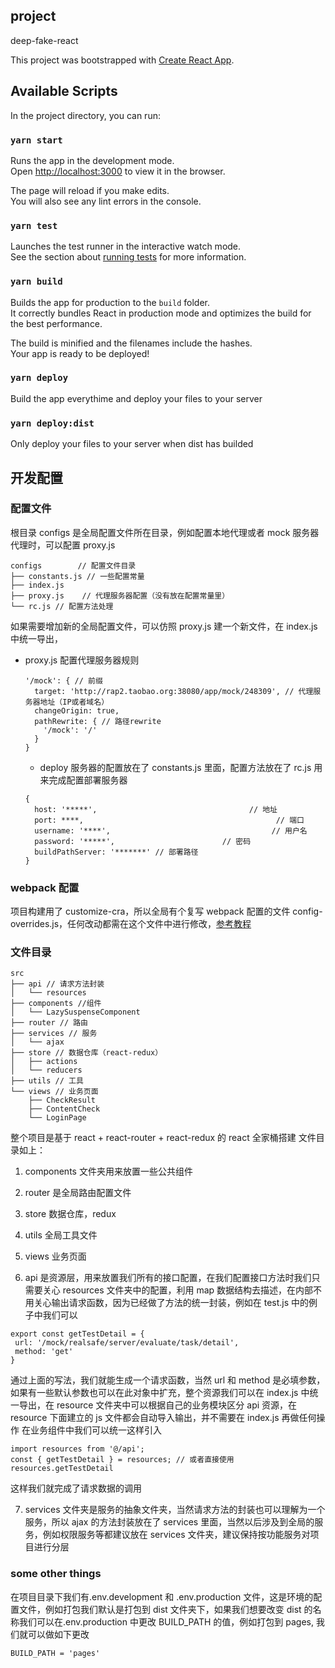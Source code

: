 ## project

deep-fake-react

This project was bootstrapped with [Create React App](https://github.com/facebook/create-react-app).

## Available Scripts

In the project directory, you can run:

### `yarn start`

Runs the app in the development mode.<br />
Open [http://localhost:3000](http://localhost:3000) to view it in the browser.

The page will reload if you make edits.<br />
You will also see any lint errors in the console.

### `yarn test`

Launches the test runner in the interactive watch mode.<br />
See the section about [running tests](https://facebook.github.io/create-react-app/docs/running-tests) for more information.

### `yarn build`

Builds the app for production to the `build` folder.<br />
It correctly bundles React in production mode and optimizes the build for the best performance.

The build is minified and the filenames include the hashes.<br />
Your app is ready to be deployed!

### `yarn deploy`

Build the app everythime and deploy your files to your server

### `yarn deploy:dist`

Only deploy your files to your server when dist has builded

## 开发配置

### 配置文件

根目录 configs 是全局配置文件所在目录，例如配置本地代理或者 mock 服务器代理时，可以配置 proxy.js

```
configs        // 配置文件目录
├── constants.js // 一些配置常量
├── index.js
├── proxy.js    // 代理服务器配置（没有放在配置常量里）
└── rc.js // 配置方法处理

```

如果需要增加新的全局配置文件，可以仿照 proxy.js 建一个新文件，在 index.js 中统一导出，

- proxy.js 配置代理服务器规则
  ```
  '/mock': { // 前缀
    target: 'http://rap2.taobao.org:38080/app/mock/248309', // 代理服务器地址（IP或者域名）
    changeOrigin: true,
    pathRewrite: { // 路径rewrite
      '/mock': '/'
    }
  }
  ```
  - deploy 服务器的配置放在了 constants.js 里面，配置方法放在了 rc.js 用来完成配置部署服务器
  ```
  {
    host: '*****',                                  // 地址
    port: ****,                                           // 端口
    username: '****',                                    // 用户名
    password: '*****',                        // 密码
    buildPathServer: '*******' // 部署路径
  }
  ```

### webpack 配置

项目构建用了 customize-cra，所以全局有个复写 webpack 配置的文件 config-overrides.js，任何改动都需在这个文件中进行修改，[参考教程](https://github.com/arackaf/customize-cra/blob/master/api.md)

### 文件目录

```
src
├── api // 请求方法封装
│   └── resources
├── components //组件
│   └── LazySuspenseComponent
├── router // 路由
├── services // 服务
│   └── ajax
├── store // 数据仓库（react-redux）
│   ├── actions
│   └── reducers
├── utils // 工具
└── views // 业务页面
    ├── CheckResult
    ├── ContentCheck
    └── LoginPage

```

整个项目是基于 react + react-router + react-redux 的 react 全家桶搭建
文件目录如上：

1.  components 文件夹用来放置一些公共组件

2.  router 是全局路由配置文件

3.  store 数据仓库，redux

4.  utils 全局工具文件

5.  views 业务页面

6.  api 是资源层，用来放置我们所有的接口配置，在我们配置接口方法时我们只需要关心 resources 文件夹中的配置，利用 map 数据结构去描述，在内部不用关心输出请求函数，因为已经做了方法的统一封装，例如在 test.js 中的例子中我们可以

```
export const getTestDetail = {
 url: '/mock/realsafe/server/evaluate/task/detail',
 method: 'get'
}
```

通过上面的写法，我们就能生成一个请求函数，当然 url 和 method 是必填参数，如果有一些默认参数也可以在此对象中扩充，整个资源我们可以在 index.js 中统一导出，在 resource 文件夹中可以根据自己的业务模块区分 api 资源，在 resource 下面建立的 js 文件都会自动导入输出，并不需要在 index.js 再做任何操作
在业务组件中我们可以统一这样引入

```
import resources from '@/api';
const { getTestDetail } = resources; // 或者直接使用resources.getTestDetail

```

这样我们就完成了请求数据的调用

7. services 文件夹是服务的抽象文件夹，当然请求方法的封装也可以理解为一个服务，所以 ajax 的方法封装放在了 services 里面，当然以后涉及到全局的服务，例如权限服务等都建议放在 services 文件夹，建议保持按功能服务对项目进行分层

### some other things

在项目目录下我们有.env.development 和 .env.production 文件，这是环境的配置文件，例如打包我们默认是打包到 dist 文件夹下，如果我们想要改变 dist 的名称我们可以在.env.production 中更改 BUILD_PATH 的值，例如打包到 pages, 我们就可以做如下更改

```
BUILD_PATH = 'pages'
```
